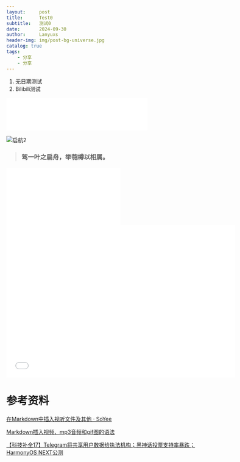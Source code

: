 ```yaml
---
layout:     post
title:      Test0
subtitle:   测试0
date:       2024-09-30
author:     Lanyuxs
header-img: img/post-bg-universe.jpg
catalog: true
tags:
    - 分享
    - 分享
---
```


1. 无日期测试
2.   Bilibili测试

<iframe frameborder="no" border="0" marginwidth="0" marginheight="0" width=370 height=86 src="//music.163.com/outchain/player?type=2&id=406730530&auto=0&height=66"></iframe>

![启航2](https://p.ipic.vip/ul422h.jpg)

> ### 驾一叶之扁舟，举匏樽以相属。

<iframe src="//player.bilibili.com/player.html?isOutside=true&aid=90459860&bvid=BV1U7411c7aR&cid=154487528&p=1" scrolling="no" border="0" frameborder="no" framespacing="0" allowfullscreen="true"></iframe>

<iframe height="400" width="600" src="//player.bilibili.com/player.html?isOutside=true&aid=90459860&bvid=BV1U7411c7aR&cid=154487528&p=1" scrolling="no" border="0" frameborder="no" framespacing="0" allowfullscreen="true"></iframe>

# 参考资料

[在Markdown中插入视听文件及其他 · SoYee](https://soyee.me/2018/03/23/markdown-audio-fole/#:~:text=)

[Markdown插入视频、mp3音频和gif图的语法](https://blog.csdn.net/muxuen/article/details/124534999)

[【科技补全17】Telegram将共享用户数据给执法机构；黑神话投票支持率暴跌；HarmonyOS NEXT公测]( https://www.bilibili.com/video/BV1s7xMe9ExX/?share_source=copy_web&vd_source=0af97e70419096252017c40ffd3eba82)